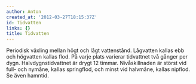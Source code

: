 ```yaml
---
author: Anton
created_at: '2012-03-27T18:15:37Z'
id: Tidvatten
links: {}
title: Tidvatten
---
```


Periodisk växling mellan högt och lågt vattenstånd. Lågvatten kallas ebb och högvatten kallas flod.
På varje plats varierar tidvattnet två gånger per dygn. Halvdygnstidvattnet är drygt 12 timmar.
Nivåskillnaden är störst vid full- och nymåne, kallas springflod, och minst vid halvmåne, kallas
nipflod. Se även hamntid.
